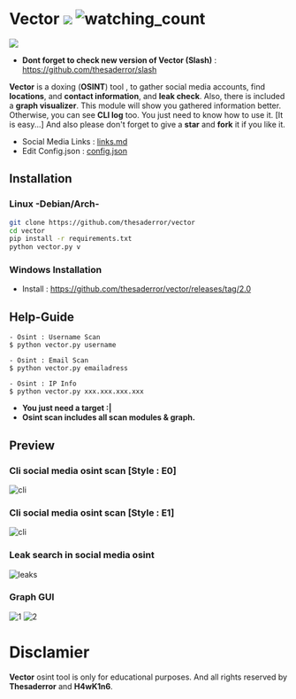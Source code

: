 # Vector ![](https://img.shields.io/badge/python-3670A0?style=for-the-badge&logo=python&logoColor=ffdd54) <img src="https://komarev.com/ghpvc/?username=thesaderror&color=brightgreen" alt="watching_count" />
![](https://media.discordapp.net/attachments/1028720953515057162/1028914619219181609/vector.png)

* **Dont forget to check new version of Vector (Slash)** : https://github.com/thesaderror/slash


**Vector** is a doxing (**OSINT**) tool , to gather social media accounts, find **locations**, and **contact information**, and **leak check**. Also, there is included a **graph visualizer**. This module will show you gathered information better. Otherwise, you can see **CLI log** too. You just need to know how to use it. [It is easy...] And also please don't forget to give a **star** and **fork** it if you like it. 

* Social Media Links : [links.md](links.md)
* Edit Config.json   : [config.json](config.json)

## Installation

### Linux -Debian/Arch-
```bash
git clone https://github.com/thesaderror/vector
cd vector
pip install -r requirements.txt
python vector.py v
```
### Windows Installation
- Install : https://github.com/thesaderror/vector/releases/tag/2.0

## Help-Guide
```
- Osint : Username Scan
$ python vector.py username

- Osint : Email Scan
$ python vector.py emailadress

- Osint : IP Info
$ python vector.py xxx.xxx.xxx.xxx
```
* **You just need a target :|**
* **Osint scan includes all scan modules & graph.**
## Preview

### Cli social media osint scan [Style : E0]
![cli](https://i.hizliresim.com/trpvgr5.PNG)

### Cli social media osint scan [Style : E1]
![cli](https://i.hizliresim.com/4r2x3q3.PNG)

### Leak search in social media osint
![leaks](https://i.hizliresim.com/5fusmd8.png)

### Graph GUI
![1](https://i.hizliresim.com/bgnl7da.PNG)
![2](https://i.hizliresim.com/rqz6n9e.PNG)

# Disclamier
**Vector** osint tool is only for educational purposes. And all rights reserved by **Thesaderror** and **H4wK1n6**.
